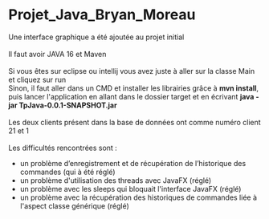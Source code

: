 # Projet_Java_Bryan_Moreau
Une interface graphique a été ajoutée au projet initial</br></br>
Il faut avoir JAVA 16 et Maven</br></br>
Si vous êtes sur eclipse ou intellij vous avez juste à aller sur la classe Main et cliquez sur run</br>
Sinon, il faut aller dans un CMD et installer les librairies grâce à <b>mvn install</b>, puis lancer l'application en allant dans le dossier target et en écrivant <b>java -jar TpJava-0.0.1-SNAPSHOT.jar</b></br></br>
Les deux clients présent dans la base de données ont comme numéro client 21 et 1 </br></br>
Les difficultés rencontrées sont :</br>
- un problème d’enregistrement et de récupération de l’historique des commandes (qui à été réglé)</br>
- un problème d'utilisation des threads avec JavaFX (réglé)</br>
- un problème avec les sleeps qui bloquait l'interface JavaFX (réglé) </br>
- un problème avec la récupération des historiques de commandes liée à l'aspect classe générique (réglé) </br>
